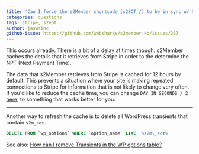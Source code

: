 ```yaml
---
title: 'Can I force the s2Member shortcode [s2EOT /] to be in sync w/ Stripe?'
categories: questions
tags: stripe, s2eot
author: jaswsinc
github-issue: https://github.com/websharks/s2member-kb/issues/267
---
```


This occurs already. There is a bit of a delay at times though. s2Member caches the details that it retrieves from Stripe in order to the determine the NPT (Next Payment Time).

The data that s2Member retrieves from Stripe is cached for 12 hours by default. This prevents a situation where your site is making repeated connections to Stripe for information that is not likely to change very often. If you'd like to reduce the cache time, you can change `DAY_IN_SECONDS / 2` [here](https://github.com/websharks/s2member/blob/150925/s2member/includes/classes/sc-eots-in.inc.php#L93), to something that works better for you.

---

Another way to refresh the cache is to delete all WordPress transients that contain `s2m_eot`.

```sql
DELETE FROM `wp_options` WHERE `option_name` LIKE '%s2m\_eot%'
```

See also: [How can I remove Transients in the WP options table?](http://stackoverflow.com/questions/10422574/can-i-remove-transients-in-the-wp-options-table-of-my-wordpress-install)
